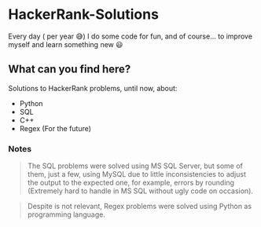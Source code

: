 # HackerRank-Solutions

Every day ( per year :sweat_smile:) I do some code for fun, and of course... to improve myself and learn something new :smiley:

## What can you find here?

Solutions to HackerRank problems, until now, about:

+ Python
+ SQL
+ C++
+ Regex (For the future)

### Notes

> The SQL problems were solved using MS SQL Server, but some of them, just a few, using MySQL due to little inconsistencies to adjust the output to the expected one, for example, errors by rounding (Extremely hard to handle in MS SQL without ugly code on occasion).

> Despite is not relevant, Regex problems were solved using Python as programming language.


